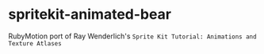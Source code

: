 spritekit-animated-bear
=======================

RubyMotion port of Ray Wenderlich's `Sprite Kit Tutorial: Animations and Texture Atlases`

